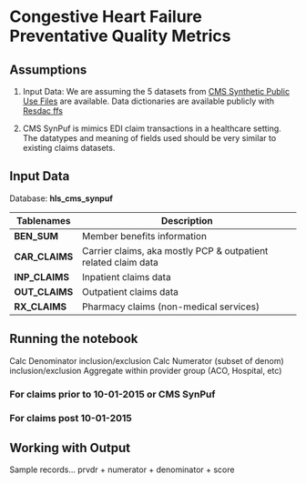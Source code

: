 # Congestive Heart Failure Preventative Quality Metrics

## Assumptions

1. Input Data: We are assuming the 5 datasets from [CMS Synthetic Public Use Files](https://www.cms.gov/Research-Statistics-Data-and-Systems/Downloadable-Public-Use-Files/SynPUFs/DE_Syn_PUF) are available. Data dictionaries are available publicly with [Resdac ffs](https://resdac.org/cms-data?tid_1%5B1%5D=1&tid%5B4931%5D=4931)

2. CMS SynPuf is mimics EDI claim transactions in a healthcare setting. The datatypes and meaning of fields used should be very similar to existing claims datasets. 

## Input Data

Database: **hls_cms_synpuf**

| Tablenames | Description | 
| -- | -- | 
| **BEN_SUM** | Member benefits information | 
| **CAR_CLAIMS** | Carrier claims, aka mostly PCP & outpatient related claim data |
| **INP_CLAIMS** | Inpatient claims data |
| **OUT_CLAIMS** | Outpatient claims data |
| **RX_CLAIMS** | Pharmacy claims (non-medical services) |

## Running the notebook

Calc Denominator inclusion/exclusion
Calc Numerator (subset of denom) inclusion/exclusion
Aggregate within provider group (ACO, Hospital, etc)

### For claims prior to 10-01-2015 or CMS SynPuf


### For claims post 10-01-2015


## Working with Output 

Sample records... prvdr + numerator + denominator + score



